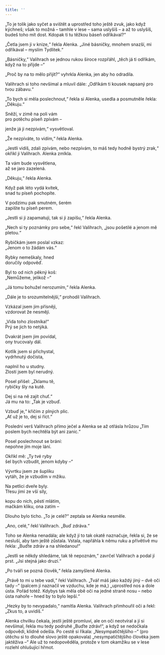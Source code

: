 ```yaml
---
title: ''
---
```


„To je tolik jako syčet a svištět a uprostřed toho ještě zvuk, jako když kýchneš; však to možná – tamhle v lese – sama uslyšíš – a až to uslyšíš, budeš toho mít dost. Kdopak ti tu těžkou báseň odříkával?“

„Četla jsem ji v knize,“ řekla Alenka. „Jiné básničky, mnohem snazší, mi odříkával – myslím Tydlitek.“

„Básničky,“ Valihrach se jednou rukou široce rozpřáhl, „těch já ti odříkám, když na to přijde –“

„Proč by na to mělo přijít?“ vyhrkla Alenka, jen aby ho odradila.

Valihrach si toho nevšímal a mluvil dále: „Odříkám ti kousek napsaný pro tvou zábavu.“

„To bych si měla poslechnout,“ řekla si Alenka, usedla a posmutněle řekla: „Děkuju.“

Sněží, v zimě na poli vám  
pro potěchu píseň zpívám –

jenže já ji nezpívám,“ vysvětloval.

„Že nezpíváte, to vidím,“ řekla Alenka.

„Jestli vidíš, zdali zpívám, nebo nezpívám, to máš tedy hodně bystrý zrak,“ okřikl ji Valihrach. Alenka zmlkla.

Ta vám bude vysvětlena,  
až se jaro zazelená.

„Děkuju,“ řekla Alenka.

Když pak léto vydá kvítek,  
snad tu píseň pochopíte.

V podzimu pak smutném, šerém  
zapište tu píseň perem.

„Jestli si ji zapamatuji, tak si ji zapíšu,“ řekla Alenka.

„Nech si ty poznámky pro sebe,“ řekl Valihrach, „jsou pošetilé a jenom mě pletou.“

Rybičkám jsem poslal vzkaz:  
„Jenom o to žádám vás.“

Rybky nemeškaly, hned  
doručily odpověď.

Byl to od nich pěkný koš:  
„Nemůžeme, jelikož –“

„Já tomu bohužel nerozumím,“ řekla Alenka.

„Dále je to srozumitelnější,“ prohodil Valihrach.

Vzkázal jsem jim přísněji,  
vzdorovat že nesmějí.

„Vida toho zlostníka!“  
Prý se jich to netýká.

Dvakrát jsem jim povídal,  
ony trucovaly dál.

Kotlík jsem si přichystal,  
vydrhnutý dočista,

naplnil ho u studny.  
Zlostí jsem byl nerudný.

Posel přišel: „Zklamu tě,  
rybičky šly na kutě.

Dej si na ně zajít chuť.“  
Já mu na to: „Tak je vzbuď.

Vzbuď je,“ křičím z plných plic.  
„Ať už je to, dej si říct.“

Poslední verš Valihrach přímo ječel a Alenka se až otřásla hrůzou „Tím poslem bych nechtěla být ani zanic.“

Posel poslechnout se brání:  
nepohne jím moje lání.

Okřikl mě: „Ty tvé ryby  
šel bych vzbudit, jenom kdyby –“

Vývrtku jsem ze šuplíku  
vytáh, že je vzbudím v mžiku.

Na petlici dveře byly.  
Třesu jimi ze vší síly,

kopu do nich, pěstí mlátím,  
mačkám kliku, ona zatím –

Dlouho bylo ticho. „To je celé?“ zeptala se Alenka nesměle.

„Ano, celé,“ řekl Valihrach. „Buď zdráva.“

Toho se Alenka nenadála; ale když jí to tak okatě naznačuje, řekla si, že se nesluší, aby tam ještě zůstala. Vstala, napřáhla k němu ruku a přívětivě mu řekla: „Buďte zdráv a na shledanou!“

„Jestli se někdy shledáme, tak tě nepoznám,“ zavrčel Valihrach a podal jí prst. „Jsi stejná jako druzí.“

„Po tváři se pozná člověk,“ řekla zamyšleně Alenka.

„Právě to mi u tebe vadí,“ řekl Valihrach. „Tvář máš jako každý jiný – dvě oči tady –“ (palcem jí naznačil ve vzduchu, kde je má,) „uprostřed nos a dole ústa. Pořád totéž. Kdybys tak měla obě oči na jedné straně nosu – nebo ústa nahoře – hned by to bylo lepší.“

„Hezky by to nevypadalo,“ namítla Alenka. Valihrach přimhouřil oči a řekl: „Zkus to, a uvidíš.“

Alenka chvilku čekala, jestli ještě promluví, ale on oči neotvíral a jí si nevšímal, řekla mu tedy podruhé „Buďte zdráv!“, a když se nedočkala odpovědi, klidně odešla. Po cestě si říkala: „Nesympatičtějšího –“ (pro útěchu si to dlouhé slovo ještě opakovala) „nesympatičtějšího člověka jsem jaktěživa –“ Ale už to nedopověděla, protože v tom okamžiku se v lese rozlehl ohlušující hřmot.
